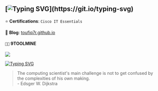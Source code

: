 ## [![Typing SVG](https://readme-typing-svg.herokuapp.com?font=Fira+Code&pause=1000&color=41B883&width=435&lines=hey+there!)](https://git.io/typing-svg)

<!-- 💬 **Me?** an engineer/developer based in Bangladesh, -->

<!--
:coffee: &emsp;Connect with me!

[![Twitter Badge](https://img.shields.io/badge/Twitter-1DA1F2?style=for-the-badge&logo=twitter&logoColor=white)](https://twitter.com/toufiqahmedshr) [![Facebook Badge](https://img.shields.io/badge/Facebook-1877F2?style=for-the-badge&logo=facebook&logoColor=white)](https://facebook.com/toufiqahmedshr) [![Linkedin Badge](https://img.shields.io/badge/LinkedIn-0077B5?style=for-the-badge&logo=linkedin&logoColor=white)](https://www.linkedin.com/in/toufiqahmedshr/) [![Instagram Badge](https://img.shields.io/badge/Instagram-E4405F?style=for-the-badge&logo=instagram&logoColor=white)](https://instagram.com/toufiqahmedshr) [![Mail Badge](https://img.shields.io/badge/Gmail-D14836?style=for-the-badge&logo=gmail&logoColor=white)](mailto:md.toufiqahmedshr@gmail.com)

-->
<!--
🌱 **Projects**: 

- `💉` **`yet-another-language`**<br>
\\___[ an interpreted language with built-in garbage collection (in dev)<br>
&nbsp;&nbsp;&nbsp;&nbsp;&nbsp;&nbsp;&nbsp;\\\_ `C` ]

- `🐧` **`nour`**<br>
\\___[ an AI assistant designed to provide intelligent support, information, and assistance through natural language interactions (in dev)<br>
&nbsp;&nbsp;&nbsp;&nbsp;&nbsp;&nbsp;&nbsp;\\\_ `Python` ]
-->
⭐ **Certifications**: `Cisco IT Essentials`

📝 **Blog**: [toufiq7r.github.io](https://toufiq7r.github.io/)

<!-- <div align="center"> -->
<!-- [![](https://visitcount.itsvg.in/api?id=toufiq7r&label=Profile%20Views&pretty=true)](https://visitcount.itsvg.in) -->

#### `👨‍💻` 9TOOLMINE
[![](https://skillicons.dev/icons?i=neovim,c,cpp,python,fastapi,git,bash,linux)](https://skillicons.dev)

<!-- <a href="https://github.com/toufiq7r">
  <img align="center" src="https://github-readme-stats.vercel.app/api/top-langs/?username=toufiq7r&theme=ayu-mirage&hide=css,html,markdown&langs_count=3" />
</a>
<a href="https://github.com/toufiq7r">
  <img align="center" src="https://github-readme-stats.vercel.app/api?username=toufiq7r&show_icons=true&count_private=true&line_height=27&theme=ayu-mirage" />
</a> -->

<!-- </div> -->

<!-- ### My Github Stats -->
<!-- <p align="center"> <img src="https://github-readme-stats.vercel.app/api?username=toufiqahmedshr&show_icons=true&count_private=true&theme=dark" alt="toufiqahmedshr" /> -->
<!--
### My Projects

<table>
  <thead align="center">
    <tr border: none;>
      <td><b>Projects</b></td>
      <td><b>Description</b></td>
    </tr>
  </thead>
  <tbody>
    <tr>
      <td><a href="https://github.com/toufiq7r/yet-another-language">yal</a></td>
      <td>an interpreted language with built-in garbage collection (in dev)</td>
    </tr>
    <tr>
      <td><a href="https://github.com/toufiq7r/nour">nour</a></td>
      <td>an AI assistant designed to provide intelligent support, information, and assistance through natural language interactions (in dev)</td>
    </tr>
    <tr>
      <td><a href="https://marketplace.visualstudio.com/items?itemName=toufiqahmedshr.monochrome-theme" target="_blank">Monochrome</a></td>
      <td>Visual Studio Code Color Theme</td>
    </tr>
  </tbody>
</table>
-->
<!--
<div align="center">
          
![](http://github-profile-summary-cards.vercel.app/api/cards/profile-details?username=toufiq7r&theme=vue) <br>

</div>
-->
[![Typing SVG](https://readme-typing-svg.herokuapp.com?font=Fira+Code&size=10&duration=5010&pause=1000&color=41B883&multiline=true&width=435&lines=%5B+0x0F7A1D+%5D+--+Kernel+panic+-+not+syncing%3A+Fatal+exception+in+interrupt)](https://git.io/typing-svg)
<!--  TOP LANGUAGES STATISTICS -->
<!--  [![Top Langs](https://github-readme-stats.vercel.app/api/top-langs/?username=toufiqahmedshr&theme=dark&layout=compact&align=right&width=40%)](https://github.com/toufiqahmedshr/github-readme-stats) -->
> The computing scientist's main challenge is not to get confused by the complexities of his own making. <br>
> \- Edsger W. Dijkstra
